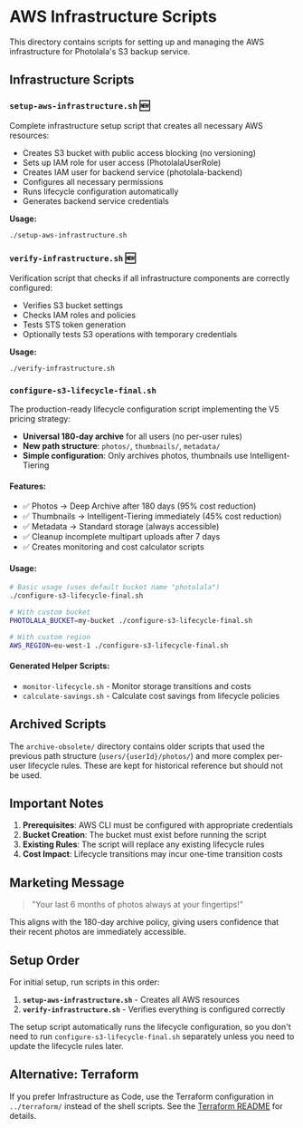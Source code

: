 # AWS Infrastructure Scripts

This directory contains scripts for setting up and managing the AWS infrastructure for Photolala's S3 backup service.

## Infrastructure Scripts

### `setup-aws-infrastructure.sh` 🆕

Complete infrastructure setup script that creates all necessary AWS resources:

- Creates S3 bucket with public access blocking (no versioning)
- Sets up IAM role for user access (PhotolalaUserRole)
- Creates IAM user for backend service (photolala-backend)
- Configures all necessary permissions
- Runs lifecycle configuration automatically
- Generates backend service credentials

**Usage:**
```bash
./setup-aws-infrastructure.sh
```

### `verify-infrastructure.sh` 🆕

Verification script that checks if all infrastructure components are correctly configured:

- Verifies S3 bucket settings
- Checks IAM roles and policies
- Tests STS token generation
- Optionally tests S3 operations with temporary credentials

**Usage:**
```bash
./verify-infrastructure.sh
```

### `configure-s3-lifecycle-final.sh`

The production-ready lifecycle configuration script implementing the V5 pricing strategy:

- **Universal 180-day archive** for all users (no per-user rules)
- **New path structure**: `photos/`, `thumbnails/`, `metadata/`
- **Simple configuration**: Only archives photos, thumbnails use Intelligent-Tiering

#### Features:
- ✅ Photos → Deep Archive after 180 days (95% cost reduction)
- ✅ Thumbnails → Intelligent-Tiering immediately (45% cost reduction)
- ✅ Metadata → Standard storage (always accessible)
- ✅ Cleanup incomplete multipart uploads after 7 days
- ✅ Creates monitoring and cost calculator scripts

#### Usage:
```bash
# Basic usage (uses default bucket name "photolala")
./configure-s3-lifecycle-final.sh

# With custom bucket
PHOTOLALA_BUCKET=my-bucket ./configure-s3-lifecycle-final.sh

# With custom region
AWS_REGION=eu-west-1 ./configure-s3-lifecycle-final.sh
```

#### Generated Helper Scripts:
- `monitor-lifecycle.sh` - Monitor storage transitions and costs
- `calculate-savings.sh` - Calculate cost savings from lifecycle policies

## Archived Scripts

The `archive-obsolete/` directory contains older scripts that used the previous path structure (`users/{userId}/photos/`) and more complex per-user lifecycle rules. These are kept for historical reference but should not be used.

## Important Notes

1. **Prerequisites**: AWS CLI must be configured with appropriate credentials
2. **Bucket Creation**: The bucket must exist before running the script
3. **Existing Rules**: The script will replace any existing lifecycle rules
4. **Cost Impact**: Lifecycle transitions may incur one-time transition costs

## Marketing Message

> "Your last 6 months of photos always at your fingertips!"

This aligns with the 180-day archive policy, giving users confidence that their recent photos are immediately accessible.

## Setup Order

For initial setup, run scripts in this order:

1. **`setup-aws-infrastructure.sh`** - Creates all AWS resources
2. **`verify-infrastructure.sh`** - Verifies everything is configured correctly

The setup script automatically runs the lifecycle configuration, so you don't need to run `configure-s3-lifecycle-final.sh` separately unless you need to update the lifecycle rules later.

## Alternative: Terraform

If you prefer Infrastructure as Code, use the Terraform configuration in `../terraform/` instead of the shell scripts. See the [Terraform README](../terraform/README.md) for details.